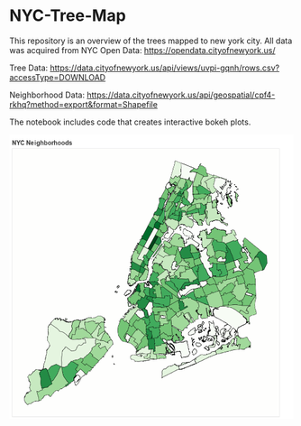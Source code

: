 # NYC-Tree-Map
This repository is an overview of the trees mapped to new york city. All data was acquired from NYC Open Data: https://opendata.cityofnewyork.us/

Tree Data: https://data.cityofnewyork.us/api/views/uvpi-gqnh/rows.csv?accessType=DOWNLOAD

Neighborhood Data: https://data.cityofnewyork.us/api/geospatial/cpf4-rkhq?method=export&format=Shapefile

The notebook includes code that creates interactive bokeh plots.


![alt text](https://github.com/julien-kann/NYC-Tree-Map/blob/master/Trees.png)
